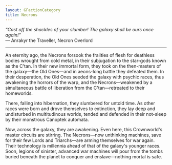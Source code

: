 ```yaml
---
layout: GFactionCategory
title: Necrons
---
```

*“Cast off the shackles of your slumber! The galaxy shall be ours once again!”*<br/>
— Anrakyr the Traveller, Necron Overlord

___

An eternity ago, the Necrons forsook the frailties of flesh for deathless bodies wrought from cold metal, in their subjugation to the star-gods known as the C'tan. In their new immortal form, they took on the then-masters of the galaxy—the Old Ones—and in aeons-long battle they defeated them. In their desperation, the Old Ones seeded the galaxy with psychic races, thus awakening the horrors of the warp, and the Necrons—weakened by a simultaneous battle of liberation from the C'tan—retreated to their homeworlds.

There, falling into hibernation, they slumbered for untold time. As other races were born and drove themselves to extinction, they lay deep and undisturbed in multitudinous worlds, tended and defended in their not-sleep by their monstrous Canoptek automata.

Now, across the galaxy, they are awakening. Even here, this Crownworld's master circuits are stirring. The Necrons—now unthinking machines, save for their few Lords and Triarchs—are arming themselves for war again. Their technology is millennia ahead of that of the galaxy's younger races. Soon, legions of sinister, advanced war machines will pour from the tombs buried beneath the planet to conquer and enslave—nothing mortal is safe.
